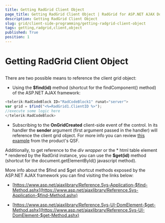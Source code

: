 ```yaml
---
title: Getting RadGrid Client Object
page_title: Getting RadGrid Client Object | RadGrid for ASP.NET AJAX Documentation
description: Getting RadGrid Client Object
slug: grid/client-side-programming/getting-radgrid-client-object
tags: getting,radgrid,client,object
published: True
position: 1
---
```


# Getting RadGrid Client Object



## 

There are two possible means to reference the client grid object:

* Using the **$find(id)** method (shortcut for the findComponent() method) of the ASP.NET AJAX framework:

````JavaScript
<telerik:RadCodeBlock ID="RadCodeBlock1" runat="server">
var grid = $find("<%=RadGrid1.ClientID %>");
//execute some logic here 
</telerik:RadCodeBlock>			
````



* Subscribing to the **OnGridCreated** client-side event of the control. In its handler the **sender** argument (first argument passed in the handler) will reference the client grid object. For more info you can review [this example](https://demos.telerik.com/aspnet-ajax/grid/examples/client/clientsideevents/defaultcs.aspx) from the product's QSF.

Additionally, to get reference to the *div wrapper* or the * html table element * rendered by the RadGrid instance, you can use the **$get(id)** method (shortcut for the document.getElementById() javascript method).

More info about the $find and $get shortcut methods exposed by the ASP.NET AJAX framework you can find visiting the links below:

* [https://www.asp.net/ajaxlibrary/Reference.Sys-Application-$find-Method.ashx](https://www.asp.net/ajaxlibrary/Reference.Sys-Application-$find-Method.ashx)

* [https://www.asp.net/ajaxlibrary/Reference.Sys-UI-DomElement-$get-Method.ashx](https://www.asp.net/ajaxlibrary/Reference.Sys-UI-DomElement-$get-Method.ashx)
